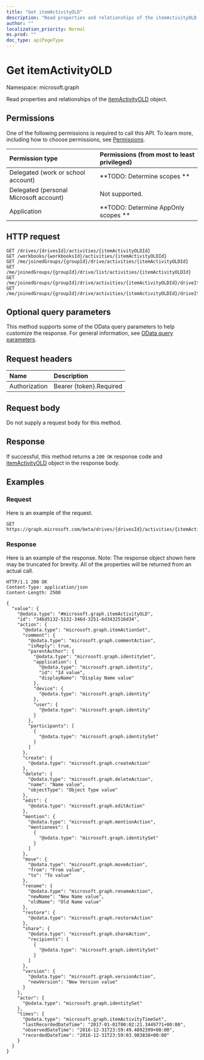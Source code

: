 ```yaml
---
title: "Get itemActivityOLD"
description: "Read properties and relationships of the itemActivityOLD object."
author: ""
localization_priority: Normal
ms.prod: ""
doc_type: apiPageType
---
```


# Get itemActivityOLD

Namespace: microsoft.graph

Read properties and relationships of the [itemActivityOLD](../resources/itemactivityold.md) object.

## Permissions
One of the following permissions is required to call this API. To learn more, including how to choose permissions, see [Permissions](/concepts/permissions-reference.md).

|Permission type|Permissions (from most to least privileged)|
|:---|:---|
|Delegated (work or school account)|**TODO: Determine scopes **|
|Delegated (personal Microsoft account)|Not supported.|
|Application|**TODO: Determine AppOnly scopes **|

## HTTP request
<!-- {
  "blockType": "ignored"
}
-->
``` http
GET /drives/{drivesId}/activities/{itemActivityOLDId}
GET /workbooks/{workbooksId}/activities/{itemActivityOLDId}
GET /me/joinedGroups/{groupId}/drive/activities/{itemActivityOLDId}
GET /me/joinedGroups/{groupId}/drive/list/activities/{itemActivityOLDId}
GET /me/joinedGroups/{groupId}/drive/activities/{itemActivityOLDId}/driveItem/activities/{itemActivityOLDId}
GET /me/joinedGroups/{groupId}/drive/activities/{itemActivityOLDId}/driveItem/listItem/activities/{itemActivityOLDId}
```

## Optional query parameters
This method supports some of the OData query parameters to help customize the response. For general information, see [OData query parameters](/graph/query-parameters).

## Request headers
|Name|Description|
|:---|:---|
|Authorization|Bearer {token}.Required|

## Request body
Do not supply a request body for this method.

## Response
If successful, this method returns a `200 OK` response code and [itemActivityOLD](../resources/itemactivityold.md) object in the response body.

## Examples

### Request
Here is an example of the request.
<!-- {
  "blockType": "request",
  "name": "get_itemactivityold"
}
-->
``` http
GET https://graph.microsoft.com/beta/drives/{drivesId}/activities/{itemActivityOLDId}
```

### Response
Here is an example of the response. Note: The response object shown here may be truncated for brevity. All of the properties will be returned from an actual call.
<!-- {
  "blockType": "response",
  "truncated": true,
  "@odata.type": "microsoft.graph.itemActivityOLD"
}
-->
``` http
HTTP/1.1 200 OK
Content-Type: application/json
Content-Length: 2500

{
  "value": {
    "@odata.type": "#microsoft.graph.itemActivityOLD",
    "id": "346d5132-5132-346d-3251-6d3432516d34",
    "action": {
      "@odata.type": "microsoft.graph.itemActionSet",
      "comment": {
        "@odata.type": "microsoft.graph.commentAction",
        "isReply": true,
        "parentAuthor": {
          "@odata.type": "microsoft.graph.identitySet",
          "application": {
            "@odata.type": "microsoft.graph.identity",
            "id": "Id value",
            "displayName": "Display Name value"
          },
          "device": {
            "@odata.type": "microsoft.graph.identity"
          },
          "user": {
            "@odata.type": "microsoft.graph.identity"
          }
        },
        "participants": [
          {
            "@odata.type": "microsoft.graph.identitySet"
          }
        ]
      },
      "create": {
        "@odata.type": "microsoft.graph.createAction"
      },
      "delete": {
        "@odata.type": "microsoft.graph.deleteAction",
        "name": "Name value",
        "objectType": "Object Type value"
      },
      "edit": {
        "@odata.type": "microsoft.graph.editAction"
      },
      "mention": {
        "@odata.type": "microsoft.graph.mentionAction",
        "mentionees": [
          {
            "@odata.type": "microsoft.graph.identitySet"
          }
        ]
      },
      "move": {
        "@odata.type": "microsoft.graph.moveAction",
        "from": "From value",
        "to": "To value"
      },
      "rename": {
        "@odata.type": "microsoft.graph.renameAction",
        "newName": "New Name value",
        "oldName": "Old Name value"
      },
      "restore": {
        "@odata.type": "microsoft.graph.restoreAction"
      },
      "share": {
        "@odata.type": "microsoft.graph.shareAction",
        "recipients": [
          {
            "@odata.type": "microsoft.graph.identitySet"
          }
        ]
      },
      "version": {
        "@odata.type": "microsoft.graph.versionAction",
        "newVersion": "New Version value"
      }
    },
    "actor": {
      "@odata.type": "microsoft.graph.identitySet"
    },
    "times": {
      "@odata.type": "microsoft.graph.itemActivityTimeSet",
      "lastRecordedDateTime": "2017-01-01T00:02:21.3449771+00:00",
      "observedDateTime": "2016-12-31T23:59:49.4892399+00:00",
      "recordedDateTime": "2016-12-31T23:59:03.983838+00:00"
    }
  }
}
```

